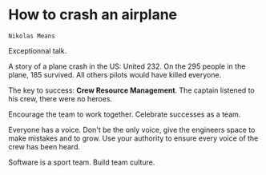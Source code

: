 # How to crash an airplane

    Nikolas Means

Exceptionnal talk.

A story of a plane crash in the US: United 232. On the 295 people in the plane, 185 survived. All others pilots would have killed everyone.

The key to success: **Crew Resource Management**. The captain listened to his crew, there were no heroes.

Encourage the team to work together. Celebrate successes as a team.

Everyone has a voice. Don't be the only voice, give the engineers space to make mistakes and to grow. Use your authority to ensure every voice of the crew has been heard.

Software is a sport team. Build team culture.
